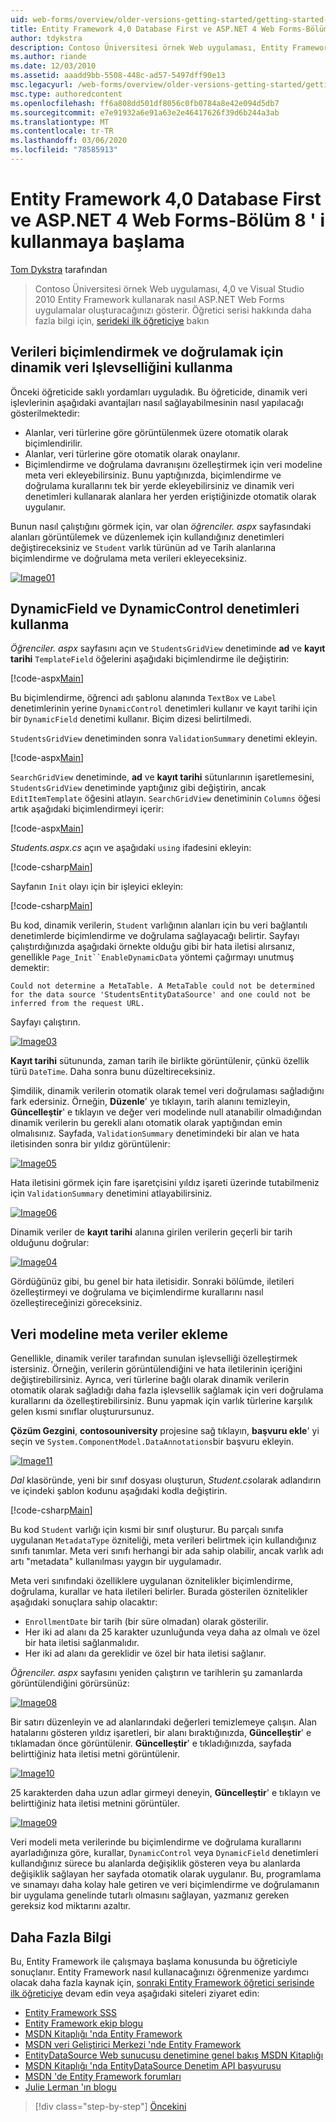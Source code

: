 ```yaml
---
uid: web-forms/overview/older-versions-getting-started/getting-started-with-ef/the-entity-framework-and-aspnet-getting-started-part-8
title: Entity Framework 4,0 Database First ve ASP.NET 4 Web Forms-Bölüm 8 ' i kullanmaya başlama Microsoft Docs
author: tdykstra
description: Contoso Üniversitesi örnek Web uygulaması, Entity Framework kullanarak nasıl ASP.NET Web Forms uygulamalar oluşturacağınızı gösterir. Örnek uygulama...
ms.author: riande
ms.date: 12/03/2010
ms.assetid: aaadd9bb-5508-448c-ad57-5497dff90e13
msc.legacyurl: /web-forms/overview/older-versions-getting-started/getting-started-with-ef/the-entity-framework-and-aspnet-getting-started-part-8
msc.type: authoredcontent
ms.openlocfilehash: ff6a808dd501df8056c0fb0784a8e42e094d5db7
ms.sourcegitcommit: e7e91932a6e91a63e2e46417626f39d6b244a3ab
ms.translationtype: MT
ms.contentlocale: tr-TR
ms.lasthandoff: 03/06/2020
ms.locfileid: "78585913"
---
```

# <a name="getting-started-with-entity-framework-40-database-first-and-aspnet-4-web-forms---part-8"></a>Entity Framework 4,0 Database First ve ASP.NET 4 Web Forms-Bölüm 8 ' i kullanmaya başlama

[Tom Dykstra](https://github.com/tdykstra) tarafından

> Contoso Üniversitesi örnek Web uygulaması, 4,0 ve Visual Studio 2010 Entity Framework kullanarak nasıl ASP.NET Web Forms uygulamalar oluşturacağınızı gösterir. Öğretici serisi hakkında daha fazla bilgi için, [serideki ilk öğreticiye](the-entity-framework-and-aspnet-getting-started-part-1.md) bakın

## <a name="using-dynamic-data-functionality-to-format-and-validate-data"></a>Verileri biçimlendirmek ve doğrulamak için dinamik veri Işlevselliğini kullanma

Önceki öğreticide saklı yordamları uyguladık. Bu öğreticide, dinamik veri işlevlerinin aşağıdaki avantajları nasıl sağlayabilmesinin nasıl yapılacağı gösterilmektedir:

- Alanlar, veri türlerine göre görüntülenmek üzere otomatik olarak biçimlendirilir.
- Alanlar, veri türlerine göre otomatik olarak onaylanır.
- Biçimlendirme ve doğrulama davranışını özelleştirmek için veri modeline meta veri ekleyebilirsiniz. Bunu yaptığınızda, biçimlendirme ve doğrulama kurallarını tek bir yerde ekleyebilirsiniz ve dinamik veri denetimleri kullanarak alanlara her yerden eriştiğinizde otomatik olarak uygulanır.

Bunun nasıl çalıştığını görmek için, var olan *öğrenciler. aspx* sayfasındaki alanları görüntülemek ve düzenlemek için kullandığınız denetimleri değiştireceksiniz ve `Student` varlık türünün ad ve Tarih alanlarına biçimlendirme ve doğrulama meta verileri ekleyeceksiniz.

[![Image01](the-entity-framework-and-aspnet-getting-started-part-8/_static/image2.png)](the-entity-framework-and-aspnet-getting-started-part-8/_static/image1.png)

## <a name="using-dynamicfield-and-dynamiccontrol-controls"></a>DynamicField ve DynamicControl denetimleri kullanma

*Öğrenciler. aspx* sayfasını açın ve `StudentsGridView` denetiminde **ad** ve **kayıt tarihi** `TemplateField` öğelerini aşağıdaki biçimlendirme ile değiştirin:

[!code-aspx[Main](the-entity-framework-and-aspnet-getting-started-part-8/samples/sample1.aspx)]

Bu biçimlendirme, öğrenci adı şablonu alanında `TextBox` ve `Label` denetimlerinin yerine `DynamicControl` denetimleri kullanır ve kayıt tarihi için bir `DynamicField` denetimi kullanır. Biçim dizesi belirtilmedi.

`StudentsGridView` denetiminden sonra `ValidationSummary` denetimi ekleyin.

[!code-aspx[Main](the-entity-framework-and-aspnet-getting-started-part-8/samples/sample2.aspx)]

`SearchGridView` denetiminde, **ad** ve **kayıt tarihi** sütunlarının işaretlemesini, `StudentsGridView` denetiminde yaptığınız gibi değiştirin, ancak `EditItemTemplate` öğesini atlayın. `SearchGridView` denetiminin `Columns` öğesi artık aşağıdaki biçimlendirmeyi içerir:

[!code-aspx[Main](the-entity-framework-and-aspnet-getting-started-part-8/samples/sample3.aspx)]

*Students.aspx.cs* açın ve aşağıdaki `using` ifadesini ekleyin:

[!code-csharp[Main](the-entity-framework-and-aspnet-getting-started-part-8/samples/sample4.cs)]

Sayfanın `Init` olayı için bir işleyici ekleyin:

[!code-csharp[Main](the-entity-framework-and-aspnet-getting-started-part-8/samples/sample5.cs)]

Bu kod, dinamik verilerin, `Student` varlığının alanları için bu veri bağlantılı denetimlerde biçimlendirme ve doğrulama sağlayacağı belirtir. Sayfayı çalıştırdığınızda aşağıdaki örnekte olduğu gibi bir hata iletisi alırsanız, genellikle `Page_Init``EnableDynamicData` yöntemi çağırmayı unutmuş demektir:

`Could not determine a MetaTable. A MetaTable could not be determined for the data source 'StudentsEntityDataSource' and one could not be inferred from the request URL.`

Sayfayı çalıştırın.

[![Image03](the-entity-framework-and-aspnet-getting-started-part-8/_static/image4.png)](the-entity-framework-and-aspnet-getting-started-part-8/_static/image3.png)

**Kayıt tarihi** sütununda, zaman tarih ile birlikte görüntülenir, çünkü özellik türü `DateTime`. Daha sonra bunu düzeltireceksiniz.

Şimdilik, dinamik verilerin otomatik olarak temel veri doğrulaması sağladığını fark edersiniz. Örneğin, **Düzenle**' ye tıklayın, tarih alanını temizleyin, **Güncelleştir**' e tıklayın ve değer veri modelinde null atanabilir olmadığından dinamik verilerin bu gerekli alanı otomatik olarak yaptığından emin olmalısınız. Sayfada, `ValidationSummary` denetimindeki bir alan ve hata iletisinden sonra bir yıldız görüntülenir:

[![Image05](the-entity-framework-and-aspnet-getting-started-part-8/_static/image6.png)](the-entity-framework-and-aspnet-getting-started-part-8/_static/image5.png)

Hata iletisini görmek için fare işaretçisini yıldız işareti üzerinde tutabilmeniz için `ValidationSummary` denetimini atlayabilirsiniz.

[![Image06](the-entity-framework-and-aspnet-getting-started-part-8/_static/image8.png)](the-entity-framework-and-aspnet-getting-started-part-8/_static/image7.png)

Dinamik veriler de **kayıt tarihi** alanına girilen verilerin geçerli bir tarih olduğunu doğrular:

[![Image04](the-entity-framework-and-aspnet-getting-started-part-8/_static/image10.png)](the-entity-framework-and-aspnet-getting-started-part-8/_static/image9.png)

Gördüğünüz gibi, bu genel bir hata iletisidir. Sonraki bölümde, iletileri özelleştirmeyi ve doğrulama ve biçimlendirme kurallarını nasıl özelleştireceğinizi göreceksiniz.

## <a name="adding-metadata-to-the-data-model"></a>Veri modeline meta veriler ekleme

Genellikle, dinamik veriler tarafından sunulan işlevselliği özelleştirmek istersiniz. Örneğin, verilerin görüntülendiğini ve hata iletilerinin içeriğini değiştirebilirsiniz. Ayrıca, veri türlerine bağlı olarak dinamik verilerin otomatik olarak sağladığı daha fazla işlevsellik sağlamak için veri doğrulama kurallarını da özelleştirebilirsiniz. Bunu yapmak için varlık türlerine karşılık gelen kısmi sınıflar oluşturursunuz.

**Çözüm Gezgini**, **contosouniversity** projesine sağ tıklayın, **başvuru ekle**' yi seçin ve `System.ComponentModel.DataAnnotations`bir başvuru ekleyin.

[![Image11](the-entity-framework-and-aspnet-getting-started-part-8/_static/image12.png)](the-entity-framework-and-aspnet-getting-started-part-8/_static/image11.png)

*Dal* klasöründe, yeni bir sınıf dosyası oluşturun, *Student.cs*olarak adlandırın ve içindeki şablon kodunu aşağıdaki kodla değiştirin.

[!code-csharp[Main](the-entity-framework-and-aspnet-getting-started-part-8/samples/sample6.cs)]

Bu kod `Student` varlığı için kısmi bir sınıf oluşturur. Bu parçalı sınıfa uygulanan `MetadataType` özniteliği, meta verileri belirtmek için kullandığınız sınıfı tanımlar. Meta veri sınıfı herhangi bir ada sahip olabilir, ancak varlık adı artı "metadata" kullanılması yaygın bir uygulamadır.

Meta veri sınıfındaki özelliklere uygulanan öznitelikler biçimlendirme, doğrulama, kurallar ve hata iletileri belirler. Burada gösterilen öznitelikler aşağıdaki sonuçlara sahip olacaktır:

- `EnrollmentDate` bir tarih (bir süre olmadan) olarak gösterilir.
- Her iki ad alanı da 25 karakter uzunluğunda veya daha az olmalı ve özel bir hata iletisi sağlanmalıdır.
- Her iki ad alanı da gereklidir ve özel bir hata iletisi sağlanır.

*Öğrenciler. aspx* sayfasını yeniden çalıştırın ve tarihlerin şu zamanlarda görüntülendiğini görürsünüz:

[![Image08](the-entity-framework-and-aspnet-getting-started-part-8/_static/image14.png)](the-entity-framework-and-aspnet-getting-started-part-8/_static/image13.png)

Bir satırı düzenleyin ve ad alanlarındaki değerleri temizlemeye çalışın. Alan hatalarını gösteren yıldız işaretleri, bir alanı bıraktığınızda, **Güncelleştir**' e tıklamadan önce görüntülenir. **Güncelleştir**' e tıkladığınızda, sayfada belirttiğiniz hata iletisi metni görüntülenir.

[![Image10](the-entity-framework-and-aspnet-getting-started-part-8/_static/image16.png)](the-entity-framework-and-aspnet-getting-started-part-8/_static/image15.png)

25 karakterden daha uzun adlar girmeyi deneyin, **Güncelleştir**' e tıklayın ve belirttiğiniz hata iletisi metnini görüntüler.

[![Image09](the-entity-framework-and-aspnet-getting-started-part-8/_static/image18.png)](the-entity-framework-and-aspnet-getting-started-part-8/_static/image17.png)

Veri modeli meta verilerinde bu biçimlendirme ve doğrulama kurallarını ayarladığınıza göre, kurallar, `DynamicControl` veya `DynamicField` denetimleri kullandığınız sürece bu alanlarda değişiklik gösteren veya bu alanlarda değişiklik sağlayan her sayfada otomatik olarak uygulanır. Bu, programlama ve sınamayı daha kolay hale getiren ve veri biçimlendirme ve doğrulamanın bir uygulama genelinde tutarlı olmasını sağlayan, yazmanız gereken gereksiz kod miktarını azaltır.

## <a name="more-information"></a>Daha Fazla Bilgi

Bu, Entity Framework ile çalışmaya başlama konusunda bu öğreticiyle sonuçlanır. Entity Framework nasıl kullanacağınızı öğrenmenize yardımcı olacak daha fazla kaynak için, [sonraki Entity Framework öğretici serisinde ilk öğreticiye](../continuing-with-ef/using-the-entity-framework-and-the-objectdatasource-control-part-1-getting-started.md) devam edin veya aşağıdaki siteleri ziyaret edin:

- [Entity Framework SSS](http://www.ef-faq.org/introduction.html)
- [Entity Framework ekip blogu](https://blogs.msdn.com/b/adonet/)
- [MSDN Kitaplığı 'nda Entity Framework](https://msdn.microsoft.com/library/bb399572.aspx)
- [MSDN veri Geliştirici Merkezi 'nde Entity Framework](https://msdn.microsoft.com/data/ef.aspx)
- [EntityDataSource Web sunucusu denetimine genel bakış MSDN Kitaplığı](https://msdn.microsoft.com/library/cc488502.aspx)
- [MSDN Kitaplığı 'nda EntityDataSource Denetim API başvurusu](https://msdn.microsoft.com/library/system.web.ui.webcontrols.entitydatasource.aspx)
- [MSDN 'de Entity Framework forumları](https://social.msdn.microsoft.com/forums/adodotnetentityframework/)
- [Julie Lerman 'ın blogu](http://thedatafarm.com/blog/)

> [!div class="step-by-step"]
> [Öncekini](the-entity-framework-and-aspnet-getting-started-part-7.md)
